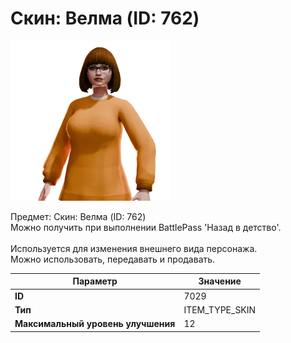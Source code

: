 # Скин: Велма (ID: 762)

![Item Image](../img/7029.webp?raw=true)

Предмет: Скин: Велма (ID: 762)<br>Можно получить при выполнении BattlePass 'Назад в детство'.<br><br>Используется для изменения внешнего вида персонажа.<br>Можно использовать, передавать и продавать.


| Параметр | Значение |
|----------|----------|
| **ID** | 7029 |
| **Тип** | ITEM_TYPE_SKIN |
| **Максимальный уровень улучшения** | 12 |

